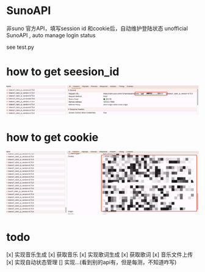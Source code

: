 # SunoAPI
非suno 官方API，填写session id 和cookie后，自动维护登陆状态
unofficial SunoAPI , auto manage login status

see test.py

# how to get seesion_id 
![get session id](./images/seesion_id.png)

# how to get cookie
![get cookie](./images/cookie.png)


# todo
[x] 实现音乐生成
[x] 获取音乐
[x] 实现歌词生成
[x] 获取歌词
[x] 音乐文件上传
[x] 实现自动状态管理
[] 实现...(看到别的api有，但是每测，不知道咋写)
